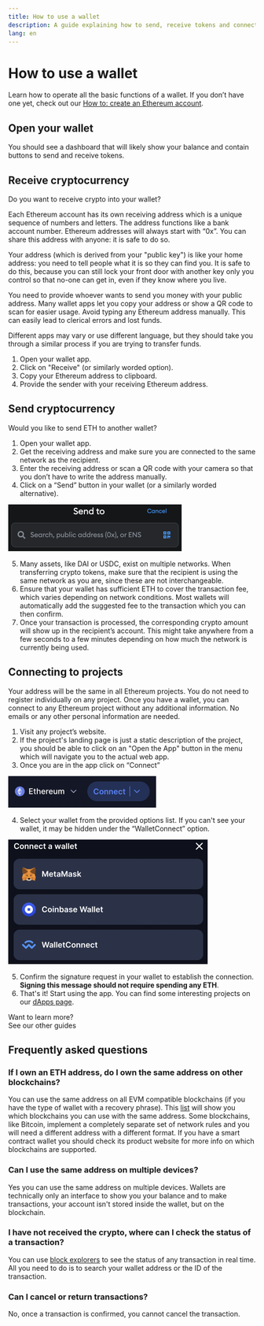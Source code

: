 ```yaml
---
title: How to use a wallet
description: A guide explaining how to send, receive tokens and connect to web3 projects.
lang: en
---
```


# How to use a wallet

Learn how to operate all the basic functions of a wallet. If you don’t have one yet, check out our [How to: create an Ethereum account](/guides/how-to-create-an-ethereum-account/).

## Open your wallet

You should see a dashboard that will likely show your balance and contain buttons to send and receive tokens.

## Receive cryptocurrency

Do you want to receive crypto into your wallet?

Each Ethereum account has its own receiving address which is a unique sequence of numbers and letters. The address functions like a bank account number. Ethereum addresses will always start with “0x”. You can share this address with anyone: it is safe to do so.

Your address (which is derived from your "public key") is like your home address: you need to tell people what it is so they can find you. It is safe to do this, because you can still lock your front door with another key only you control so that no-one can get in, even if they know where you live.

You need to provide whoever wants to send you money with your public address. Many wallet apps let you copy your address or show a QR code to scan for easier usage. Avoid typing any Ethereum address manually. This can easily lead to clerical errors and lost funds.

Different apps may vary or use different language, but they should take you through a similar process if you are trying to transfer funds.

1. Open your wallet app.
2. Click on "Receive" (or similarly worded option).
3. Copy your Ethereum address to clipboard.
4. Provide the sender with your receiving Ethereum address.

## Send cryptocurrency

Would you like to send ETH to another wallet?

1. Open your wallet app.
2. Get the receiving address and make sure you are connected to the same network as the recipient.
3. Enter the receiving address or scan a QR code with your camera so that you don’t have to write the address manually.
4. Click on a “Send” button in your wallet (or a similarly worded alternative).

![Send field for crypto address](./send.png)
<br/>

5. Many assets, like DAI or USDC, exist on multiple networks. When transferring crypto tokens, make sure that the recipient is using the same network as you are, since these are not interchangeable.
6. Ensure that your wallet has sufficient ETH to cover the transaction fee, which varies depending on network conditions. Most wallets will automatically add the suggested fee to the transaction which you can then confirm.
7. Once your transaction is processed, the corresponding crypto amount will show up in the recipient’s account. This might take anywhere from a few seconds to a few minutes depending on how much the network is currently being used.

## Connecting to projects

Your address will be the same in all Ethereum projects. You do not need to register individually on any project. Once you have a wallet, you can connect to any Ethereum project without any additional information. No emails or any other personal information are needed.

1. Visit any project’s website.
2. If the project's landing page is just a static description of the project, you should be able to click on an "Open the App" button in the menu which will navigate you to the actual web app.
3. Once you are in the app click on “Connect”

![Button allowing user to connect to the website with a wallet](./connect1.png)

4. Select your wallet from the provided options list. If you can't see your wallet, it may be hidden under the “WalletConnect” option.

![Selecting from a list of wallets to connect with](./connect2.png)

5. Confirm the signature request in your wallet to establish the connection. **Signing this message should not require spending any ETH**.
6. That's it! Start using the app. You can find some interesting projects on our [dApps page](/dapps/#explore).
   <br />

<InfoBanner shouldSpaceBetween emoji=":eyes:">
  <div>Want to learn more?</div>
  <ButtonLink to="/guides/">
    See our other guides
  </ButtonLink>
</InfoBanner>

## Frequently asked questions

### If I own an ETH address, do I own the same address on other blockchains?

You can use the same address on all EVM compatible blockchains (if you have the type of wallet with a recovery phrase). This [list](https://chainlist.org/) will show you which blockchains you can use with the same address. Some blockchains, like Bitcoin, implement a completely separate set of network rules and you will need a different address with a different format. If you have a smart contract wallet you should check its product website for more info on which blockchains are supported.

### Can I use the same address on multiple devices?

Yes you can use the same address on multiple devices. Wallets are technically only an interface to show you your balance and to make transactions, your account isn't stored inside the wallet, but on the blockchain.

### I have not received the crypto, where can I check the status of a transaction?

You can use [block explorers](/developers/docs/data-and-analytics/block-explorers/) to see the status of any transaction in real time. All you need to do is to search your wallet address or the ID of the transaction.

### Can I cancel or return transactions?

No, once a transaction is confirmed, you cannot cancel the transaction.
